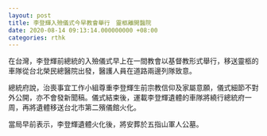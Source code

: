 ```yaml
---
layout: post
title: 李登輝入殮儀式今早教會舉行　靈柩離開醫院
date: 2020-08-14 09:13:14.000000000 +08:00
categories: rthk
---
```


在台灣，李登輝前總統的入殮儀式早上在一間教會以基督教形式舉行，移送靈柩的車隊從台北榮民總醫院出發，醫護人員在道路兩邊列隊致意。

總統府說，治喪事宜工作小組尊重李登輝生前宗教信仰及家屬意願，儀式細節不對外公開，亦不會發新聞稿。儀式結束後，運載李登輝遺體的車隊將繞行總統府一周，再將遺體移送台北市第二殯儀館火化。

當局早前表示，李登輝遺體火化後，將安葬於五指山軍人公墓。
